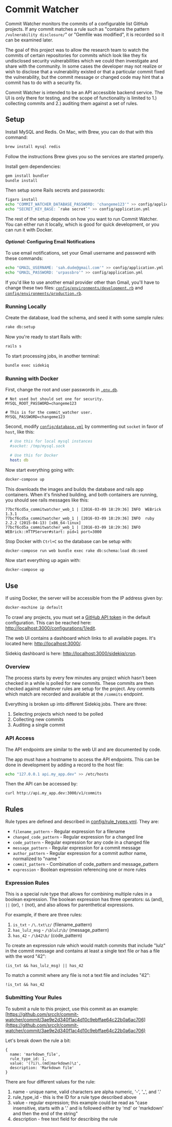 # Commit Watcher

Commit Watcher monitors the commits of a configurable list GitHub projects. If any commit matches a rule such as "contains the pattern `/vulnerability disclosure/`" or "Gemfile was modified", it is recorded so it can be examined later.

The goal of this project was to allow the research team to watch the commits of certain repositories for commits which look like they fix undisclosed security vulnerabilities which we could then investigate and share with the community. In some cases the developer may not realize or wish to disclose that a vulnerability existed or that a particular commit fixed the vulnerability, but the commit message or changed code may hint that a commit has to do with a security fix.

Commit Watcher is intended to be an API accessible backend service. The UI is only there for testing, and the scope of functionality is limited to 1.) collecting commits and 2.) auditing them against a set of rules.

## Setup

Install MySQL and Redis. On Mac, with Brew, you can do that with this command:

```bash
brew install mysql redis
```

Follow the instructions Brew gives you so the services are started properly.

Install gem dependencies:

```bash
gem install bundler
bundle install
```

Then setup some Rails secrets and passwords:

```bash
figaro install
echo "COMMIT_WATCHER_DATABASE_PASSWORD: 'changeme123'" >> config/application.yml
echo "SECRET_KEY_BASE: `rake secret`" >> config/application.yml
```

The rest of the setup depends on how you want to run Commit Watcher. You can either run it locally, which is good for quick development, or you can run it with Docker.

#### *Optional:* Configuring Email Notifications

To use email notifications, set your Gmail username and password with these commands:

```bash
echo "GMAIL_USERNAME: 'sah.dude@gmail.com'" >> config/application.yml
echo "GMAIL_PASSWORD: 'urpassbro'" >> config/application.yml
```

If you'd like to use another email provider other than Gmail, you'll have to change these two files: [`config/environments/development.rb`](config/environments/development.rb) and [`config/environments/production.rb`](config/environments/production.rb).

### Running Locally

Create the database, load the schema, and seed it with some sample rules:

```bash
rake db:setup
```

Now you're ready to start Rails with:

```bash
rails s
```

To start processing jobs, in another terminal:

```bash
bundle exec sidekiq
```

### Running with Docker

First, change the root and user passwords in [`.env.db`](.env.db).

```
# Not used but should set one for security.
MYSQL_ROOT_PASSWORD=changeme123

# This is for the commit_watcher user.
MYSQL_PASSWORD=changeme123
```

Second, modify [`config/database.yml`](config/database.yml) by commenting out `socket` in favor of `host`, like this:

```yaml
  # Use this for local mysql instances
  #socket: /tmp/mysql.sock

  # Use this for Docker
  host: db
```

Now start everything going with:

```bash
docker-compose up
```

This downloads the images and builds the database and rails app containers. When it's finished building, and both containers are running, you should see rails messages like this:

```
77bcf6cd5a_commitwatcher_web_1 | [2016-03-09 18:29:36] INFO  WEBrick 1.3.1
77bcf6cd5a_commitwatcher_web_1 | [2016-03-09 18:29:36] INFO  ruby 2.2.2 (2015-04-13) [x86_64-linux]
77bcf6cd5a_commitwatcher_web_1 | [2016-03-09 18:29:36] INFO  WEBrick::HTTPServer#start: pid=1 port=3000
```

Stop Docker with `Ctrl+C` so the database can be setup with:

```bash
docker-compose run web bundle exec rake db:schema:load db:seed
```

Now start everything up again with:

```bash
docker-compose up
```

## Use

If using Docker, the server will be accessible from the IP address given by:

```bash
docker-machine ip default
```

To crawl any projects, you must set a [GitHub API token](https://github.com/settings/tokens) in the default configuration. This can be reached here: [http://localhost:3000/configurations/1/edit](http://localhost:3000/configurations/1/edit).

The web UI contains a dashboard which links to all available pages. It's located here: [http://localhost:3000/](http://localhost:3000/).

Sidekiq dashboard is here: [http://localhost:3000/sidekiq/cron](http://localhost:3000/sidekiq/cron).

### Overview

The process starts by every few minutes any project which hasn't been checked in a while is polled for new commits. These commits are then checked against whatever rules are setup for the project. Any commits which match are recorded and available at the `/commits` endpoint.

Everything is broken up into different Sidekiq jobs. There are three:

1. Selecting projects which need to be polled
2. Collecting new commits
3. Auditing a single commit

### API Access

The API endpoints are similar to the web UI and are documented by code.

The app must have a hostname to access the API endpoints. This can be done in development by adding a record to the host file:

```bash
echo "127.0.0.1 api.my_app.dev" >> /etc/hosts
```

Then the API can be accessed by:
```bash
curl http://api.my_app.dev:3000/v1/commits
```

## Rules

Rule types are defined and described in [config/rule_types.yml](config/rule_types.yml). They are:

* `filename_pattern` - Regular expression for a filename
* `changed_code_pattern` - Regular expression for a changed line
* `code_pattern` - Regular expression for any code in a changed file
* `message_pattern` - Regular expression for a commit message
* `author_pattern` - Regular expression for a commit author name, normalized to "name <email>"
* `commit_pattern` - Combination of code_pattern and message_pattern
* `expression` - Boolean expression referencing one or more rules

### Expression Rules

This is a special rule type that allows for combining multiple rules in a boolean expression. The boolean expression has three operators: `&&` (and), `||` (or), `!` (not), and also allows for parenthetical expressions.

For example, if there are three rules:

1. `is_txt` - `/\.txt\z/` (filename_pattern)
2. `has_lulz_msg` - `/\blulz\b/` (message_pattern)
3. `has_42` - `/\b42\b/` (code_pattern)

To create an expression rule which would match commits that include "lulz" in the commit message and contains at least a single text file _or_ has a file with the word "42":

```
(is_txt && has_lulz_msg) || has_42
```

To match a commit where any file is not a text file and includes "42":

```
!is_txt && has_42
```

### Submitting Your Rules

To submit a rule to this project, use this commit as an example: [https://github.com/srcclr/commit-watcher/commit/3ae9e2d340f1ac4d10c9ebffae64c22b0a6ac706](https://github.com/srcclr/commit-watcher/commit/3ae9e2d340f1ac4d10c9ebffae64c22b0a6ac706)

Let's break down the rule a bit:

```
{
  name: 'markdown_file',
  rule_type_id: 1,
  value: '(?i)\.(md|markdown)\z',
  description: 'Markdown file'
}
```

There are four different values for the rule:

1. name - unique name, valid characters are alpha numeric, '-', '_', and '.'
2. rule\_type\_id - this is the ID for a rule type described above
3. value - regular expression; this example could be read as "case insensitive, starts with a '.' and is followed either by 'md' or 'markdown' and then the end of the string"
4. description - free text field for describing the rule
